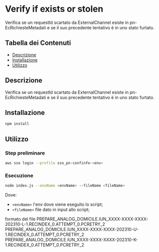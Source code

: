# Verify if exists or stolen

Verifica se un requestId scartato da ExternalChannel esiste in pn-EcRichiesteMetadati e se il suo precedente tentativo è in uno stato furtato.

## Tabella dei Contenuti

- [Descrizione](#descrizione)
- [Installazione](#installazione)
- [Utilizzo](#utilizzo)

## Descrizione

Verifica se un requestId scartato da ExternalChannel esiste in pn-EcRichiesteMetadati e se il suo precedente tentativo è in uno stato furtato.

## Installazione

```bash
npm install
```

## Utilizzo
### Step preliminare

```bash
aws sso login --profile sso_pn-confinfo-<env>
```

### Esecuzione
```bash
node index.js --envName <envName> --fileName <fileName>
```
Dove:
- `<envName>` l'env dove viene eseguito lo script;
- `<fileName>` file dato in input allo script;

formato del file
PREPARE_ANALOG_DOMICILE.IUN_XXXX-XXXX-XXXX-202310-L-1.RECINDEX_0.ATTEMPT_0.PCRETRY_2
PREPARE_ANALOG_DOMICILE.IUN_XXXX-XXXX-XXXX-202310-U-1.RECINDEX_0.ATTEMPT_0.PCRETRY_2
PREPARE_ANALOG_DOMICILE.IUN_XXXX-XXXX-XXXX-202310-K-1.RECINDEX_0.ATTEMPT_0.PCRETRY_2